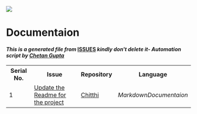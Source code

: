 <!DOCTYPE html>
<html><head><link href="../../.meta/style.css" rel="stylesheet"></head><body><img src="https://github.com/ch8n/Hacktoberfest2021/blob/main/assets/logo.png?raw=true" class="center"><h1>Documentaion</h1><h4><em>This is a generated file from </em><a href="../../ISSUES.md">ISSUES</a><em> kindly don't delete it</em><em>- Automation script by <a href="https://chetangupta.net/about" target="_blank">Chetan Gupta</a></em></h4><table><tr><th>Serial No.</th><th>Issue</th><th>Repository</th><th>Language</th></tr><tr><td>1</td><td><a href="https://github.com/gauranshkumar/chithi/issues/2" target="_blank">Update the Readme for the project</a></td><td><a href="https://github.com/gauranshkumar/chithi" target="_blank">Chitthi</a></td><td><em>Markdown</em><em>Documentaion</em></td></tr></table></body></html>